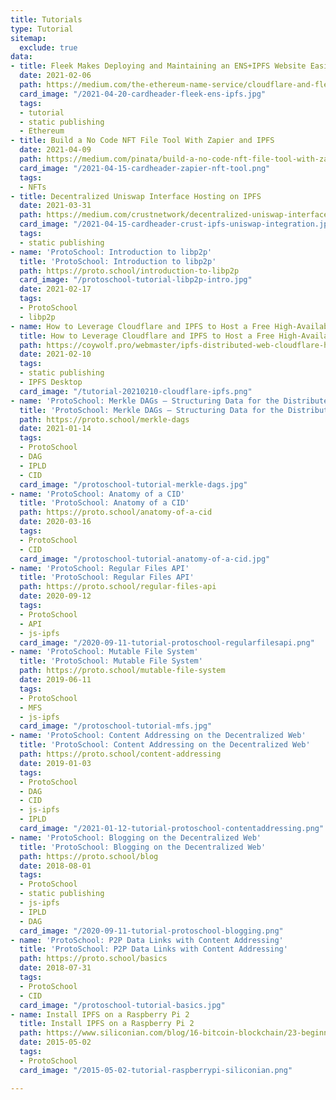```yaml
---
title: Tutorials
type: Tutorial
sitemap:
  exclude: true
data:
- title: Fleek Makes Deploying and Maintaining an ENS+IPFS Website Easier than Ever
  date: 2021-02-06
  path: https://medium.com/the-ethereum-name-service/cloudflare-and-fleek-make-ens-ipfs-site-deployment-as-easy-as-ever-262c990a7514
  card_image: "/2021-04-20-cardheader-fleek-ens-ipfs.jpg"
  tags:
  - tutorial
  - static publishing
  - Ethereum
- title: Build a No Code NFT File Tool With Zapier and IPFS
  date: 2021-04-09
  path: https://medium.com/pinata/build-a-no-code-nft-file-tool-with-zapier-and-ipfs-9bd44a3b23b7
  card_image: "/2021-04-15-cardheader-zapier-nft-tool.png"
  tags:
  - NFTs
- title: Decentralized Uniswap Interface Hosting on IPFS
  date: 2021-03-31
  path: https://medium.com/crustnetwork/decentralized-uniswap-interface-hosting-on-ipfs-18a78d1209ac
  card_image: "/2021-04-15-cardheader-crust-ipfs-uniswap-integration.jpg"
  tags:
  - static publishing
- name: 'ProtoSchool: Introduction to libp2p'
  title: 'ProtoSchool: Introduction to libp2p'
  path: https://proto.school/introduction-to-libp2p
  card_image: "/protoschool-tutorial-libp2p-intro.jpg"
  date: 2021-02-17
  tags:
  - ProtoSchool
  - libp2p
- name: How to Leverage Cloudflare and IPFS to Host a Free High-Availability Site
  title: How to Leverage Cloudflare and IPFS to Host a Free High-Availability Site
  path: https://coywolf.pro/webmaster/ipfs-distributed-web-cloudflare-host-site/
  date: 2021-02-10
  tags:
  - static publishing
  - IPFS Desktop
  card_image: "/tutorial-20210210-cloudflare-ipfs.png"
- name: 'ProtoSchool: Merkle DAGs — Structuring Data for the Distributed Web'
  title: 'ProtoSchool: Merkle DAGs — Structuring Data for the Distributed Web'
  path: https://proto.school/merkle-dags
  date: 2021-01-14
  tags:
  - ProtoSchool
  - DAG
  - IPLD
  - CID
  card_image: "/protoschool-tutorial-merkle-dags.jpg"
- name: 'ProtoSchool: Anatomy of a CID'
  title: 'ProtoSchool: Anatomy of a CID'
  path: https://proto.school/anatomy-of-a-cid
  date: 2020-03-16
  tags:
  - ProtoSchool
  - CID
  card_image: "/protoschool-tutorial-anatomy-of-a-cid.jpg"
- name: 'ProtoSchool: Regular Files API'
  title: 'ProtoSchool: Regular Files API'
  path: https://proto.school/regular-files-api
  date: 2020-09-12
  tags:
  - ProtoSchool
  - API
  - js-ipfs
  card_image: "/2020-09-11-tutorial-protoschool-regularfilesapi.png"
- name: 'ProtoSchool: Mutable File System'
  title: 'ProtoSchool: Mutable File System'
  path: https://proto.school/mutable-file-system
  date: 2019-06-11
  tags:
  - ProtoSchool
  - MFS
  - js-ipfs
  card_image: "/protoschool-tutorial-mfs.jpg"
- name: 'ProtoSchool: Content Addressing on the Decentralized Web'
  title: 'ProtoSchool: Content Addressing on the Decentralized Web'
  path: https://proto.school/content-addressing
  date: 2019-01-03
  tags:
  - ProtoSchool
  - DAG
  - CID
  - js-ipfs
  - IPLD
  card_image: "/2021-01-12-tutorial-protoschool-contentaddressing.png"
- name: 'ProtoSchool: Blogging on the Decentralized Web'
  title: 'ProtoSchool: Blogging on the Decentralized Web'
  path: https://proto.school/blog
  date: 2018-08-01
  tags:
  - ProtoSchool
  - static publishing
  - js-ipfs
  - IPLD
  - DAG
  card_image: "/2020-09-11-tutorial-protoschool-blogging.png"
- name: 'ProtoSchool: P2P Data Links with Content Addressing'
  title: 'ProtoSchool: P2P Data Links with Content Addressing'
  path: https://proto.school/basics
  date: 2018-07-31
  tags:
  - ProtoSchool
  - CID
  card_image: "/protoschool-tutorial-basics.jpg"
- name: Install IPFS on a Raspberry Pi 2
  title: Install IPFS on a Raspberry Pi 2
  path: https://www.siliconian.com/blog/16-bitcoin-blockchain/23-beginner-s-guide-to-installing-ipfs-on-a-raspberry-pi-2
  date: 2015-05-02
  tags:
  - ProtoSchool
  card_image: "/2015-05-02-tutorial-raspberrypi-siliconian.png"

---
```

